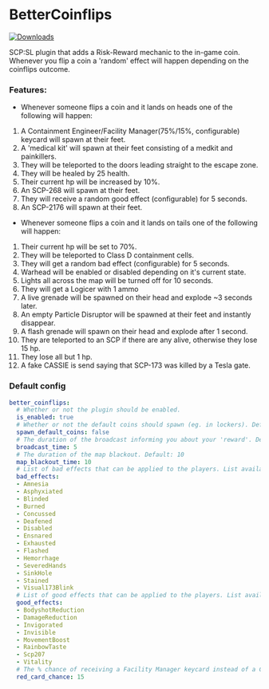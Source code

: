 # BetterCoinflips
<a href="https://github.com/Mikihero/BetterCoinflips/releases"><img src="https://img.shields.io/github/downloads/Mikihero/BetterCoinflips/total?label=Downloads" alt="Downloads"></a>  
  
SCP:SL plugin that adds a Risk-Reward mechanic to the in-game coin. Whenever you flip a coin a 'random' effect will happen depending on the coinflips outcome.

### **Features:**

- Whenever someone flips a coin and it lands on heads one of the following will happen:  
1. A Containment Engineer/Facility Manager(75%/15%, configurable) keycard will spawn at their feet.  
2. A 'medical kit' will spawn at their feet consisting of a medkit and painkillers.  
3. They will be teleported to the doors leading straight to the escape zone.  
4. They will be healed by 25 health.  
5. Their current hp will be increased by 10%.
6. An SCP-268 will spawn at their feet.
7. They will receive a random good effect (configurable) for 5 seconds.
8. An SCP-2176 will spawn at their feet.  

- Whenever someone flips a coin and it lands on tails one of the following will happen:  
1. Their current hp will be set to 70%.  
2. They will be teleported to Class D containment cells.  
3. They will get a random bad effect (configurable) for 5 seconds.  
4. Warhead will be enabled or disabled depending on it's current state.  
5. Lights all across the map will be turned off for 10 seconds.  
6. They will get a Logicer with 1 ammo
7. A live grenade will be spawned on their head and explode ~3 seconds later.
8. An empty Particle Disruptor will be spawned at their feet and instantly disappear.
9. A flash grenade will spawn on their head and explode after 1 second.
10. They are teleported to an SCP if there are any alive, otherwise they lose 15 hp.
11. They lose all but 1 hp.
12. A fake CASSIE is send saying that SCP-173 was killed by a Tesla gate.

### Default config

```yaml
better_coinflips:
  # Whether or not the plugin should be enabled.
  is_enabled: true
  # Whether or not the default coins should spawn (eg. in lockers). Default: false
  spawn_default_coins: false
  # The duration of the broadcast informing you about your 'reward'. Default: 5
  broadcast_time: 5
  # The duration of the map blackout. Default: 10
  map_blackout_time: 10
  # List of bad effects that can be applied to the players. List available at: https://exiled-team.github.io/EXILED/api/Exiled.API.Enums.EffectType.html
  bad_effects:
  - Amnesia
  - Asphyxiated
  - Blinded
  - Burned
  - Concussed
  - Deafened
  - Disabled
  - Ensnared
  - Exhausted
  - Flashed
  - Hemorrhage
  - SeveredHands
  - SinkHole
  - Stained
  - Visual173Blink
  # List of good effects that can be applied to the players. List available at: https://exiled-team.github.io/EXILED/api/Exiled.API.Enums.EffectType.html
  good_effects:
  - BodyshotReduction
  - DamageReduction
  - Invigorated
  - Invisible
  - MovementBoost
  - RainbowTaste
  - Scp207
  - Vitality
  # The % chance of receiving a Facility Manager keycard instead of a Containment Engineer keycard when that effect is chosen. Default: 15
  red_card_chance: 15
```